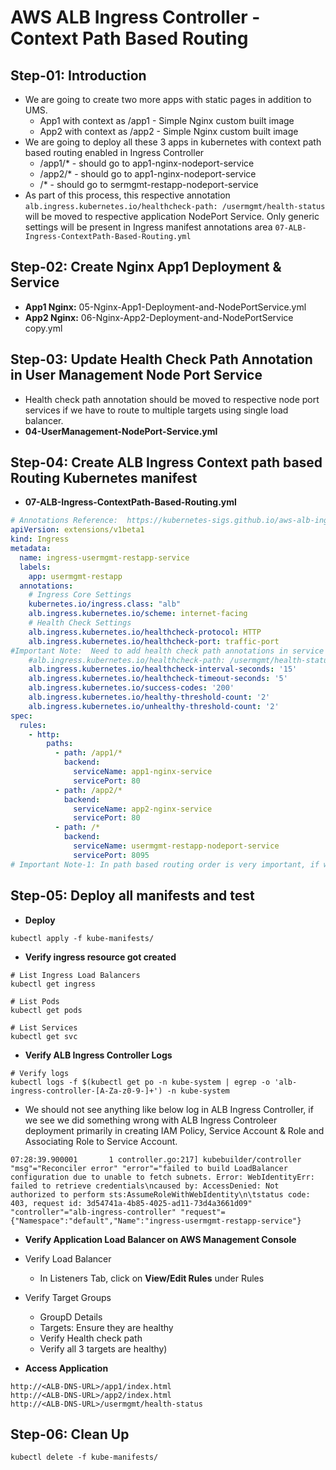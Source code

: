 # AWS ALB Ingress Controller - Context Path Based Routing

## Step-01: Introduction
- We are going to create two more apps with static pages in addition to UMS. 
  - App1 with context as /app1 - Simple Nginx custom built image
  - App2 with context as /app2 - Simple Nginx custom built image
- We are going to deploy all these 3 apps in kubernetes with context path based routing enabled in Ingress Controller
  - /app1/* - should go to app1-nginx-nodeport-service
  - /app2/* - should go to app1-nginx-nodeport-service
  - /*    - should go to  sermgmt-restapp-nodeport-service
- As part of this process, this respective annotation `alb.ingress.kubernetes.io/healthcheck-path: /usermgmt/health-status` will be moved to respective application NodePort Service. Only generic settings will be present in Ingress manifest annotations area `07-ALB-Ingress-ContextPath-Based-Routing.yml`  


## Step-02: Create Nginx App1 Deployment & Service
- **App1 Nginx:** 05-Nginx-App1-Deployment-and-NodePortService.yml
- **App2 Nginx:** 06-Nginx-App2-Deployment-and-NodePortService copy.yml

## Step-03: Update Health Check Path Annotation in User Management Node Port Service
- Health check path annotation should be moved to respective node port services if we have to route to multiple targets using single load balancer.
- **04-UserManagement-NodePort-Service.yml**


## Step-04: Create ALB Ingress Context path based Routing Kubernetes manifest
- **07-ALB-Ingress-ContextPath-Based-Routing.yml**
```yml
# Annotations Reference:  https://kubernetes-sigs.github.io/aws-alb-ingress-controller/guide/ingress/annotation/
apiVersion: extensions/v1beta1
kind: Ingress
metadata:
  name: ingress-usermgmt-restapp-service
  labels:
    app: usermgmt-restapp
  annotations:
    # Ingress Core Settings  
    kubernetes.io/ingress.class: "alb"
    alb.ingress.kubernetes.io/scheme: internet-facing
    # Health Check Settings
    alb.ingress.kubernetes.io/healthcheck-protocol: HTTP 
    alb.ingress.kubernetes.io/healthcheck-port: traffic-port
#Important Note:  Need to add health check path annotations in service level if we are planning to use multiple targets in a load balancer    
    #alb.ingress.kubernetes.io/healthcheck-path: /usermgmt/health-status
    alb.ingress.kubernetes.io/healthcheck-interval-seconds: '15'
    alb.ingress.kubernetes.io/healthcheck-timeout-seconds: '5'
    alb.ingress.kubernetes.io/success-codes: '200'
    alb.ingress.kubernetes.io/healthy-threshold-count: '2'
    alb.ingress.kubernetes.io/unhealthy-threshold-count: '2'
spec:
  rules:
    - http:
        paths:
          - path: /app1/*
            backend:
              serviceName: app1-nginx-service
              servicePort: 80                        
          - path: /app2/*
            backend:
              serviceName: app2-nginx-service
              servicePort: 80            
          - path: /*
            backend:
              serviceName: usermgmt-restapp-nodeport-service
              servicePort: 8095              
# Important Note-1: In path based routing order is very important, if we are going to use  "/*", try to use it at the end of all rules.                  
```

## Step-05: Deploy all manifests and test
- **Deploy**
```
kubectl apply -f kube-manifests/
```
- **Verify ingress resource got created**
```
# List Ingress Load Balancers
kubectl get ingress

# List Pods
kubectl get pods

# List Services
kubectl get svc
```
- **Verify ALB Ingress Controller Logs**
```
# Verify logs
kubectl logs -f $(kubectl get po -n kube-system | egrep -o 'alb-ingress-controller-[A-Za-z0-9-]+') -n kube-system
```

- We should not see anything like below log in ALB Ingress Controller, if we see we did something wrong with ALB Ingress Controleer deployment primarily in creating IAM Policy, Service Account & Role and Associating Role to Service Account.

```log
07:28:39.900001       1 controller.go:217] kubebuilder/controller "msg"="Reconciler error" "error"="failed to build LoadBalancer configuration due to unable to fetch subnets. Error: WebIdentityErr: failed to retrieve credentials\ncaused by: AccessDenied: Not authorized to perform sts:AssumeRoleWithWebIdentity\n\tstatus code: 403, request id: 3d54741a-4b85-4025-ad11-73d4a3661d09"  "controller"="alb-ingress-controller" "request"={"Namespace":"default","Name":"ingress-usermgmt-restapp-service"}
```
- **Verify Application Load Balancer on AWS Management Console**
- Verify Load Balancer
    - In Listeners Tab, click on **View/Edit Rules** under Rules
- Verify Target Groups
    - GroupD Details
    - Targets: Ensure they are healthy
    - Verify Health check path
    - Verify all 3 targets are healthy)

- **Access Application**
```
http://<ALB-DNS-URL>/app1/index.html
http://<ALB-DNS-URL>/app2/index.html
http://<ALB-DNS-URL>/usermgmt/health-status
```

## Step-06: Clean Up
```
kubectl delete -f kube-manifests/
```
